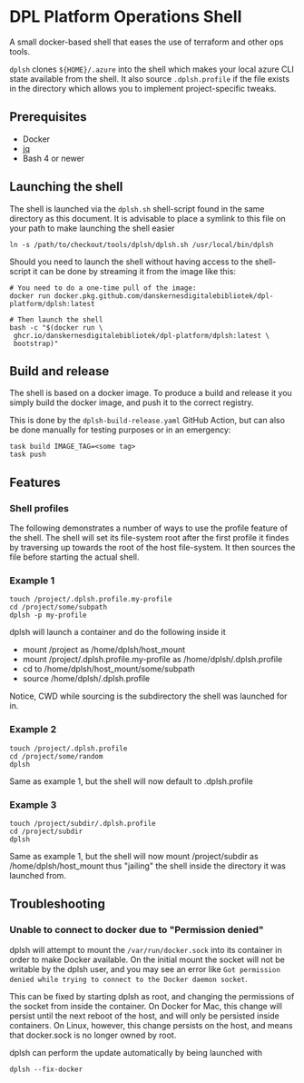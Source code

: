 # DPL Platform Operations Shell

A small docker-based shell that eases the use of terraform and other ops tools.

`dplsh` clones `${HOME}/.azure` into the shell which makes your local azure CLI
state available from the shell. It also source `.dplsh.profile` if the file
exists in the directory which allows you to implement project-specific tweaks.

## Prerequisites

* Docker
* [jq](https://stedolan.github.io/jq/download/)
* Bash 4 or newer

## Launching the shell

The shell is launched via the `dplsh.sh` shell-script found in the same
directory as this document. It is advisable to place a symlink to this file
 on your path to make launching the shell easier

```shell
ln -s /path/to/checkout/tools/dplsh/dplsh.sh /usr/local/bin/dplsh
```

Should you need to launch the shell without having access to the shell-script
it can be done by streaming it from the image like this:

```shell
# You need to do a one-time pull of the image:
docker run docker.pkg.github.com/danskernesdigitalebibliotek/dpl-platform/dplsh:latest

# Then launch the shell
bash -c "$(docker run \
 ghcr.io/danskernesdigitalebibliotek/dpl-platform/dplsh:latest \
 bootstrap)"
```

## Build and release

The shell is based on a docker image. To produce a build and release it you
simply build the docker image, and push it to the correct registry.

This is done by the `dplsh-build-release.yaml` GitHub Action, but can
also be done manually for testing purposes or in an emergency:

```shell
task build IMAGE_TAG=<some tag>
task push
```

## Features

### Shell profiles

The following demonstrates a number of ways to use the profile feature of the
shell. The shell will set its file-system root after the first profile it
findes by traversing up towards the root of the host file-system. It then
sources the file before starting the actual shell.

### Example 1

```shell
touch /project/.dplsh.profile.my-profile
cd /project/some/subpath
dplsh -p my-profile
```

 dplsh will launch a container and do the following inside it

* mount /project as /home/dplsh/host_mount
* mount /project/.dplsh.profile.my-profile as  /home/dplsh/.dplsh.profile
* cd to /home/dplsh/host_mount/some/subpath
* source /home/dplsh/.dplsh.profile

Notice, CWD while sourcing is the subdirectory the shell was launched for in.

### Example 2

```shell
touch /project/.dplsh.profile
cd /project/some/random
dplsh
```

Same as example 1, but the shell will now default to .dplsh.profile

### Example 3

```shell
touch /project/subdir/.dplsh.profile
cd /project/subdir
dplsh
```

Same as example 1, but the shell will now mount /project/subdir as
/home/dplsh/host_mount thus "jailing" the shell inside the directory it was
launched from.

## Troubleshooting

### Unable to connect to docker due to "Permission denied"

dplsh will attempt to mount the `/var/run/docker.sock` into its container in
order to make Docker available. On the initial mount the socket will not be
writable by the dplsh user, and you may see an error like
`Got permission denied while trying to connect to the Docker daemon socket`.

This can be fixed by starting dplsh as root, and changing the permissions of the
socket from inside the container. On Docker for Mac, this change will persist
until the next reboot of the host, and will only be persisted inside containers.
On Linux, however, this change persists on the host, and means that docker.sock
is no longer owned by root.

dplsh can perform the update automatically by being launched with

```shell
dplsh --fix-docker
````
